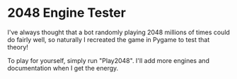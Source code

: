 # 2048 Engine Tester

I've always thought that a bot randomly playing 2048 millions of times could do fairly well, so naturally I recreated the game in Pygame to test that theory!

To play for yourself, simply run "Play2048". I'll add more engines and documentation when I get the energy.
